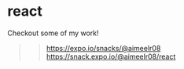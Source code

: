 # react

Checkout some of my work!
>>https://expo.io/snacks/@aimeelr08
>>https://snack.expo.io/@aimeelr08/react
